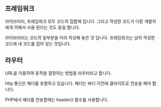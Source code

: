 ## 프레임워크

라이브러리, 프레임워크 모두 코드의 집합체 입니다.
그리고 작성한 코드가 다른 개발자에게 의해서 사용 된다는 것도 동일 합니다.

라이브러리는 코드의 일부분을 미리 작성해 놓은 것 입니다.
프레임워크는 남이 작성한 코드에 내 코드를 집어 넣는 것입니다.


## 라우터
URL을 이용하여 동작을 결정하는 방법을 라우터라고 합니다.


http 통신은 해더를 포함하고 있습니다.
해더는 바디 이전에 클라이트로 전송을 해야 합니다.

PHP에서 해더를 전송할때는 header() 함수를 사용합니다.


